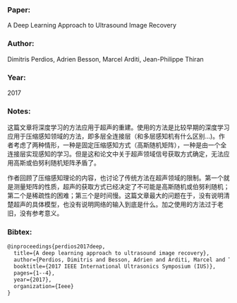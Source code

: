 ### Paper:

A Deep Learning Approach to Ultrasound Image Recovery

### Author:

Dimitris Perdios, Adrien Besson, Marcel Arditi, Jean-Philippe Thiran

### Year:

2017

### Notes:

这篇文章将深度学习的方法应用于超声的重建。使用的方法是比较早期的深度学习应用于压缩感知领域的方法，即多层全连接层（和多层感知机有什么区别...)。作者考虑了两种情形，一种是固定压缩感知方式（高斯随机矩阵），一种是由一个全连接层实现感知的学习。但是这和论文中关于超声领域信号获取方式确定，无法应用高斯或伯努利随机矩阵矛盾了。

作者回顾了压缩感知理论的内容，也讨论了传统方法在超声领域的限制。第一个就是测量矩阵的性质，超声的获取方式已经决定了不可能是高斯随机或伯努利随机；第二个是稀疏性的困难；第三个是时间慢。这篇文章最大的问题在于，没有说明清楚超声的具体模型，也没有说明网络的输入到底是什么。加之使用的方法过于老旧，没有参考意义。

### Bibtex:

```latex
@inproceedings{perdios2017deep,
  title={A deep learning approach to ultrasound image recovery},
  author={Perdios, Dimitris and Besson, Adrien and Arditi, Marcel and Thiran, Jean-Philippe},
  booktitle={2017 IEEE International Ultrasonics Symposium (IUS)},
  pages={1--4},
  year={2017},
  organization={Ieee}
}
```